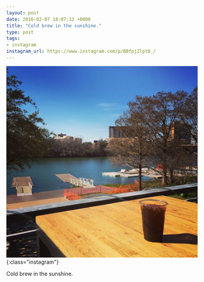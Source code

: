 ```yaml
---
layout: post
date: 2016-02-07 18:07:12 +0000
title: "Cold brew in the sunshine."
type: post
tags:
- instagram
instagram_url: https://www.instagram.com/p/BBfpjZlpt0_/
---
```


![Instagram - BBfpjZlpt0_](/assets/BBfpjZlpt0_.jpg){:class="instagram"}

Cold brew in the sunshine.
